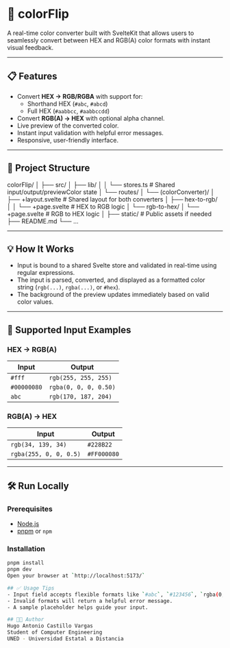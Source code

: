 # 🎨 colorFlip  
A real-time color converter built with SvelteKit that allows users to seamlessly convert between HEX and RGB(A) color formats with instant visual feedback.

---

## 📋 Features

- Convert **HEX → RGB/RGBA** with support for:
  - Shorthand HEX (`#abc`, `#abcd`)
  - Full HEX (`#aabbcc`, `#aabbccdd`)
- Convert **RGB(A) → HEX** with optional alpha channel.
- Live preview of the converted color.
- Instant input validation with helpful error messages.
- Responsive, user-friendly interface.

---

## 📁 Project Structure

colorFlip/
│
├── src/
│   ├── lib/
│   │   └── stores.ts          # Shared input/output/previewColor state
│   └── routes/
│       └── (colorConverter)/
│           ├── +layout.svelte     # Shared layout for both converters
│           ├── hex-to-rgb/
│           │   └── +page.svelte   # HEX to RGB logic
│           └── rgb-to-hex/
│               └── +page.svelte   # RGB to HEX logic
│
├── static/                   # Public assets if needed
├── README.md
└── ...  


---

## 💡 How It Works

- Input is bound to a shared Svelte store and validated in real-time using regular expressions.
- The input is parsed, converted, and displayed as a formatted color string (`rgb(...)`, `rgba(...)`, or `#hex`).
- The background of the preview updates immediately based on valid color values.

---

## 🧪 Supported Input Examples

### HEX → RGB(A)
| Input         | Output                |
|---------------|------------------------|
| `#fff`        | `rgb(255, 255, 255)`   |
| `#00000080`   | `rgba(0, 0, 0, 0.50)`  |
| `abc`         | `rgb(170, 187, 204)`   |

### RGB(A) → HEX
| Input                    | Output        |
|--------------------------|----------------|
| `rgb(34, 139, 34)`       | `#228B22`      |
| `rgba(255, 0, 0, 0.5)`   | `#FF000080`    |

---

## 🛠️ Run Locally

### Prerequisites
- [Node.js](https://nodejs.org/)
- [pnpm](https://pnpm.io/) or `npm`

### Installation

```bash
pnpm install
pnpm dev
Open your browser at `http://localhost:5173/`

## ✅ Usage Tips
- Input field accepts flexible formats like `#abc`, `#123456`, `rgba(0, 0, 0, 0.5)` and more.
- Invalid formats will return a helpful error message.
- A sample placeholder helps guide your input.

## 👨‍💻 Author
Hugo Antonio Castillo Vargas  
Student of Computer Engineering  
UNED - Universidad Estatal a Distancia
